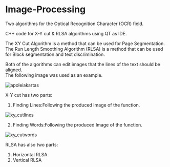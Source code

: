 # Image-Processing
Two algorithms for the Optical Recognition Character (OCR) field.

C++ code for X-Y cut &amp; RLSA  algorithms using QT  as IDE.
 
The XY Cut Algorithm is a method that can be used for Page Segmentation.
The Run Length Smoothing Algorithm (RLSA) is a method that can be used for Block segmentation and text discrimination.

Both of the algorithms can edit images that the lines of the text should be aligned.  
The following image was used  as an example.

![apoleiakartas](https://user-images.githubusercontent.com/32977750/31853166-ebfc99ba-b68c-11e7-805e-6966ed641141.JPG)

X-Y cut has two parts:
1) Finding Lines:Following the produced Image of the function.

![xy_cutlines](https://user-images.githubusercontent.com/32977750/31853312-1d498756-b68f-11e7-88dd-0d791ac8921a.JPG)


2) Finding Words:Following the produced Image of the function.

![xy_cutwords](https://user-images.githubusercontent.com/32977750/31853338-86913de4-b68f-11e7-88ee-5ad0c42b5099.JPG)


RLSA has also two parts:
1) Horizontal RLSA
2) Vertical RLSA
